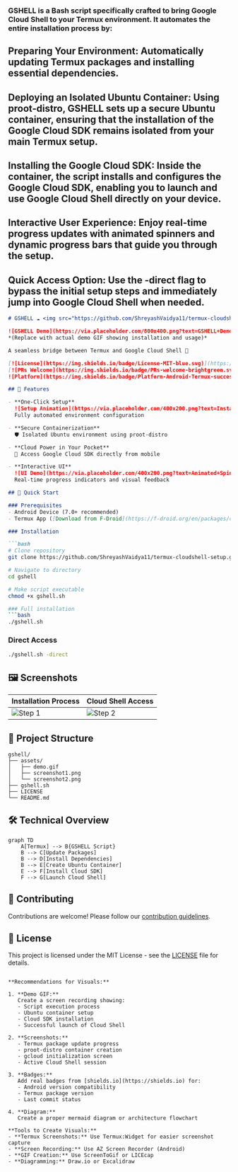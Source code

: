 

### GSHELL is a Bash script specifically crafted to bring Google Cloud Shell to your Termux environment. It automates the entire installation process by:

## Preparing Your Environment: Automatically updating Termux packages and installing essential dependencies.

## Deploying an Isolated Ubuntu Container: Using proot-distro, GSHELL sets up a secure Ubuntu container, ensuring that the installation of the Google Cloud SDK remains isolated from your main Termux setup.

## Installing the Google Cloud SDK: Inside the container, the script installs and configures the Google Cloud SDK, enabling you to launch and use Google Cloud Shell directly on your device.

## Interactive User Experience: Enjoy real-time progress updates with animated spinners and dynamic progress bars that guide you through the setup.

## Quick Access Option: Use the -direct flag to bypass the initial setup steps and immediately jump into Google Cloud Shell when needed.


```markdown
# GSHELL ☁️ <img src="https://github.com/ShreyashVaidya11/termux-cloudshell-setup/blob/main/Assets/Screenshot_20250210_123210_Termux.jpg?style=for-the-badge&logo=termux&logoColor=white" alt="Termux" align="right"> 

![GSHELL Demo](https://via.placeholder.com/800x400.png?text=GSHELL+Demo+GIF+Here) 
*(Replace with actual demo GIF showing installation and usage)*

A seamless bridge between Termux and Google Cloud Shell 🔄

[![License](https://img.shields.io/badge/License-MIT-blue.svg)](https://opensource.org/licenses/MIT)
[![PRs Welcome](https://img.shields.io/badge/PRs-welcome-brightgreen.svg)](https://github.com/ShreyashVaidya11/termux-cloudshell-setup/pulls)
![Platform](https://img.shields.io/badge/Platform-Android-Termux-success)

## 🌟 Features

- **One-Click Setup**  
  ![Setup Animation](https://via.placeholder.com/400x200.png?text=Installation+Progress+Animation)  
  Fully automated environment configuration

- **Secure Containerization**  
  🛡️ Isolated Ubuntu environment using proot-distro

- **Cloud Power in Your Pocket**  
  📱 Access Google Cloud SDK directly from mobile

- **Interactive UI**  
  ![UI Demo](https://via.placeholder.com/400x200.png?text=Animated+Spinners+and+Bars)  
  Real-time progress indicators and visual feedback

## 🚀 Quick Start

### Prerequisites
- Android Device (7.0+ recommended)
- Termux App ([Download from F-Droid](https://f-droid.org/en/packages/com.termux/))

### Installation

```bash
# Clone repository
git clone https://github.com/ShreyashVaidya11/termux-cloudshell-setup.git

# Navigate to directory
cd gshell

# Make script executable
chmod +x gshell.sh

### Full installation
```bash
./gshell.sh
```

### Direct Access
```bash
./gshell.sh -direct
```
## 🖼️ Screenshots

| Installation Process | Cloud Shell Access |
|----------------------|--------------------|
| ![Step 1](https://via.placeholder.com/400x200.png?text=Package+Installation) | ![Step 2](https://via.placeholder.com/400x200.png?text=Cloud+Shell+Interface) |

## 📂 Project Structure
```
gshell/
├── assets/
│   ├── demo.gif
│   ├── screenshot1.png
│   └── screenshot2.png
├── gshell.sh
├── LICENSE
└── README.md
```

## 🛠️ Technical Overview

```mermaid
graph TD
    A[Termux] --> B{GSHELL Script}
    B --> C[Update Packages]
    B --> D[Install Dependencies]
    B --> E[Create Ubuntu Container]
    E --> F[Install Cloud SDK]
    F --> G[Launch Cloud Shell]
```

## 🤝 Contributing

Contributions are welcome! Please follow our [contribution guidelines](CONTRIBUTING.md).

## 📄 License

This project is licensed under the MIT License - see the [LICENSE](LICENSE) file for details.

```

**Recommendations for Visuals:**

1. **Demo GIF:**  
   Create a screen recording showing:
   - Script execution process
   - Ubuntu container setup
   - Cloud SDK installation
   - Successful launch of Cloud Shell

2. **Screenshots:**
   - Termux package update progress
   - proot-distro container creation
   - gcloud initialization screen
   - Active Cloud Shell session

3. **Badges:**  
   Add real badges from [shields.io](https://shields.io) for:
   - Android version compatibility
   - Termux package version
   - Last commit status

4. **Diagram:**  
   Create a proper mermaid diagram or architecture flowchart

**Tools to Create Visuals:**
- **Termux Screenshots:** Use Termux:Widget for easier screenshot capture
- **Screen Recording:** Use AZ Screen Recorder (Android)
- **GIF Creation:** Use ScreenToGif or LICEcap
- **Diagramming:** Draw.io or Excalidraw
